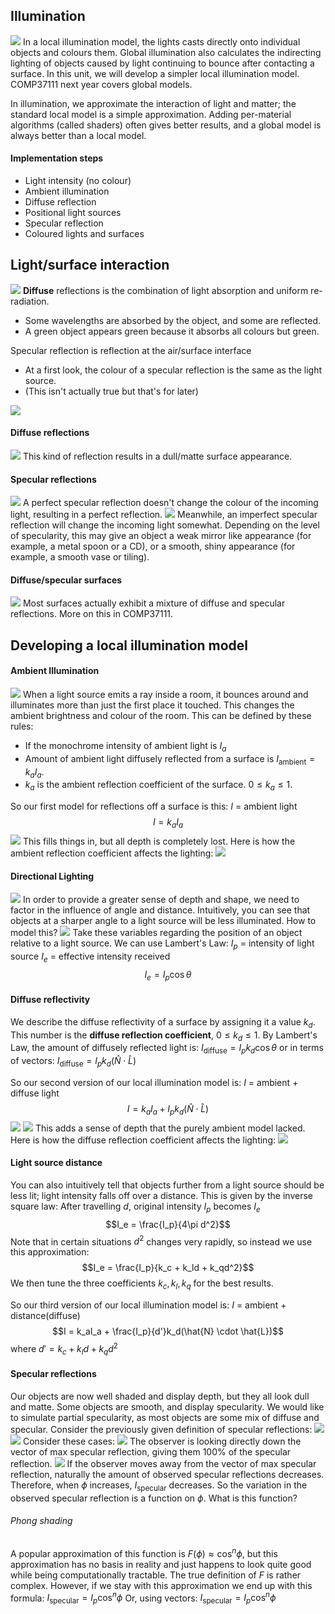 ## Illumination
![](Pasted%20image%2020230223160035.png)
In a local illumination model, the lights casts directly onto individual objects and colours them. Global illumination also calculates the indirecting lighting of objects caused by light continuing to bounce after contacting a surface.
In this unit, we will develop a simpler local illumination model. COMP37111 next year covers global models.

In illumination, we approximate the interaction of light and matter; the standard local model is a simple approximation. Adding per-material algorithms (called shaders) often gives better results, and a global model is always better than a local model.

#### Implementation steps
- Light intensity (no colour)
- Ambient illumination
- Diffuse reflection
- Positional light sources
- Specular reflection
- Coloured lights and surfaces

## Light/surface interaction
![](Pasted%20image%2020230223160547.png)
**Diffuse** reflections is the combination of light absorption and uniform re-radiation.
- Some wavelengths are absorbed by the object, and some are reflected.
- A green object appears green because it absorbs all colours but green.

Specular reflection is reflection at the air/surface interface
- At a first look, the colour of a specular reflection is the same as the light source.
- (This isn't actually true but that's for later)

![](Pasted%20image%2020230223160914.png)

#### Diffuse reflections
![](Pasted%20image%2020230223161033.png)
This kind of reflection results in a dull/matte surface appearance.

#### Specular reflections
![](Pasted%20image%2020230223161157.png)
A perfect specular reflection doesn't change the colour of the incoming light, resulting in a perfect reflection.
![](Pasted%20image%2020230223161234.png)
Meanwhile, an imperfect specular reflection will change the incoming light somewhat. Depending on the level of specularity, this may give an object a weak mirror like appearance (for example, a metal spoon or a CD), or a smooth, shiny appearance (for example, a smooth vase or tiling).
#### Diffuse/specular surfaces
![](Pasted%20image%2020230223161445.png)
Most surfaces actually exhibit a mixture of diffuse and specular reflections. More on this in COMP37111.

## Developing a local illumination model
#### Ambient Illumination
![](Pasted%20image%2020230223161626.png)
When a light source emits a ray inside a room, it bounces around and illuminates more than just the first place it touched. This changes the ambient brightness and colour of the room. This can be defined by these rules:
- If the monochrome intensity of ambient light is $I_a$
- Amount of ambient light diffusely reflected from a surface is $I_{\text{ambient}} = k_aI_a$.
- $k_a$ is the ambient reflection coefficient of the surface. $0 \leq k_a \leq 1$.

So our first model for reflections off a surface is this:
$I$ = ambient light
$$I = k_aI_a$$
![](Pasted%20image%2020230223163548.png)
This fills things in, but all depth is completely lost. Here is how the ambient reflection coefficient affects the lighting:
![](Pasted%20image%2020230223163653.png)
#### Directional Lighting
![](Pasted%20image%2020230223163855.png)
In order to provide a greater sense of depth and shape, we need to factor in the influence of angle and distance. Intuitively, you can see that objects at a sharper angle to a light source will be less illuminated. How to model this?
![](Pasted%20image%2020230223164106.png)
Take these variables regarding the position of an object relative to a light source. We can use Lambert's Law:
$I_p$ = intensity of light source
$I_e$ = effective intensity received
$$ I_e = I_p\cos{\theta}$$
#### Diffuse reflectivity
We describe the diffuse reflectivity of a surface by assigning it a value $k_d$.
This number is the **diffuse reflection coefficient**, $0 \leq k_d \leq 1$.
By Lambert's Law, the amount of diffusely reflected light is:
$I_{\text{diffuse}} = I_pk_d\cos{\theta}$
or in terms of vectors:
$I_{\text{diffuse}} = I_pk_d(\hat{N} \cdot \hat{L})$

So our second version of our local illumination model is:
$I$ = ambient + diffuse light
$$I = k_aI_a + I_pk_d(\hat{N} \cdot \hat{L})$$
![](Pasted%20image%2020230223165011.png)
![](Pasted%20image%2020230223165056.png)
This adds a sense of depth that the purely ambient model lacked. Here is how the diffuse reflection coefficient affects the lighting:
![](Pasted%20image%2020230223165230.png)
#### Light source distance
You can also intuitively tell that objects further from a light source should be less lit; light intensity falls off over a distance. This is given by the inverse square law:
After travelling $d$, original intensity $I_p$ becomes $I_e$
$$I_e = \frac{I_p}{4\pi d^2}$$
Note that in certain situations $d^2$ changes very rapidly, so instead we use this approximation:
$$I_e = \frac{I_p}{k_c + k_ld + k_qd^2}$$
We then tune the three coefficients $k_c, k_l, k_q$ for the best results.

So our third version of our local illumination model is:
$I$ = ambient + distance(diffuse)
$$I = k_aI_a + \frac{I_p}{d'}k_d(\hat{N} \cdot \hat{L})$$
where $d' = k_c + k_ld + k_qd^2$
#### Specular reflections
Our objects are now well shaded and display depth, but they all look dull and matte. Some objects are smooth, and display specularity. We would like to simulate partial specularity, as most objects are some mix of diffuse and specular. Consider the previously given definition of specular reflections:
![](Pasted%20image%2020230223171056.png)
![](Pasted%20image%2020230223171158.png)
Consider these cases:
![](Pasted%20image%2020230223171440.png)
The observer is looking directly down the vector of max specular reflection, giving them 100% of the specular reflection.
![](Pasted%20image%2020230223171536.png)
If the observer moves away from the vector of max specular reflection, naturally the amount of observed specular reflections decreases. Therefore, when $\phi$ increases, $I_{\text{specular}}$ decreases.
So the variation in the observed specular reflection is a function on $\phi$. What is this function?
###### Phong shading
A popular approximation of this function is $F(\phi) \approx \cos^n{\phi}$, but this approximation has no basis in reality and just happens to look quite good while being computationally tractable. The true definition of $F$ is rather complex.
However, if we stay with this approximation we end up with this formula:
$I_\text{specular} = I_p\cos^n\phi$
Or, using vectors:
$I_\text{specular} = I_p\cos^n\phi$